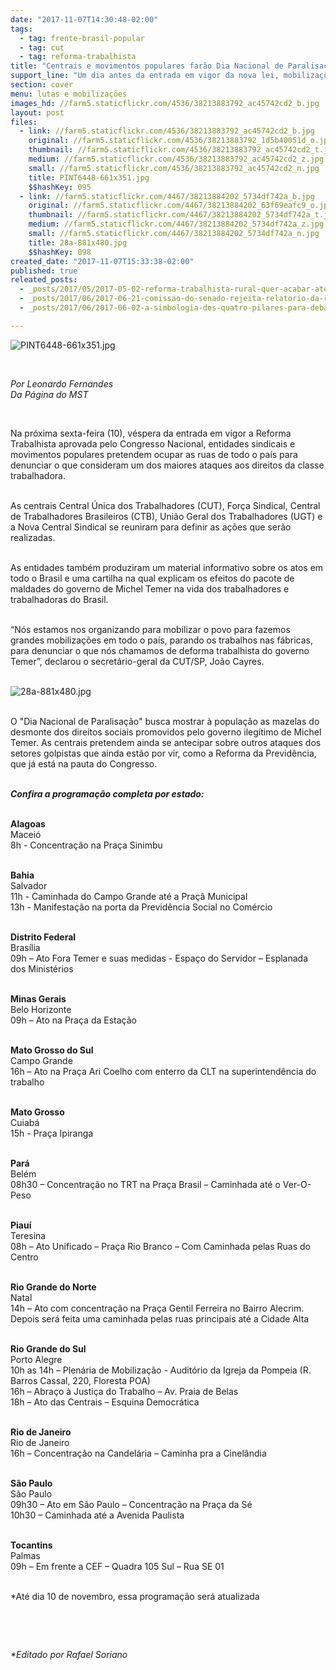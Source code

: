 ```yaml
---
date: "2017-11-07T14:30:48-02:00"
tags:
  - tag: frente-brasil-popular
  - tag: cut
  - tag: reforma-trabalhista
title: "Centrais e movimentos populares farão Dia Nacional de Paralisações, na próxima sexta-feira (10)"
support_line: "Um dia antes da entrada em vigor da nova lei, mobilizações estão marcadas para acontecer em diversas cidades do país para denunciar o desmonte da \"deforma trabalhista\"."
section: cover
menu: lutas e mobilizações
images_hd: //farm5.staticflickr.com/4536/38213883792_ac45742cd2_b.jpg
layout: post
files:
  - link: //farm5.staticflickr.com/4536/38213883792_ac45742cd2_b.jpg
    original: //farm5.staticflickr.com/4536/38213883792_1d5b40051d_o.jpg
    thumbnail: //farm5.staticflickr.com/4536/38213883792_ac45742cd2_t.jpg
    medium: //farm5.staticflickr.com/4536/38213883792_ac45742cd2_z.jpg
    small: //farm5.staticflickr.com/4536/38213883792_ac45742cd2_n.jpg
    title: PINT6448-661x351.jpg
    $$hashKey: 095
  - link: //farm5.staticflickr.com/4467/38213884202_5734df742a_b.jpg
    original: //farm5.staticflickr.com/4467/38213884202_63f69eafc9_o.jpg
    thumbnail: //farm5.staticflickr.com/4467/38213884202_5734df742a_t.jpg
    medium: //farm5.staticflickr.com/4467/38213884202_5734df742a_z.jpg
    small: //farm5.staticflickr.com/4467/38213884202_5734df742a_n.jpg
    title: 28a-881x480.jpg
    $$hashKey: 098
created_date: "2017-11-07T15:33:38-02:00"
published: true
releated_posts:
  - _posts/2017/05/2017-05-02-reforma-trabalhista-rural-quer-acabar-ate-com-salario-do-trabalhador-do-campo.md
  - _posts/2017/06/2017-06-21-comissao-do-senado-rejeita-relatorio-da-reforma-trabalhista.md
  - _posts/2017/06/2017-06-02-a-simbologia-dos-quatro-pilares-para-debater-o-plano-popular-de-emergencia.md

---
```

<p><img alt="PINT6448-661x351.jpg" src="//farm5.staticflickr.com/4536/38213883792_ac45742cd2_b.jpg" /></p>

<p>&nbsp;</p>

<p><em>Por Leonardo Fernandes<br />
Da P&aacute;gina do MST</em></p>

<p>&nbsp;</p>

<p>Na pr&oacute;xima sexta-feira (10), v&eacute;spera da entrada em vigor a Reforma Trabalhista aprovada pelo Congresso Nacional, entidades sindicais e movimentos populares pretendem ocupar as ruas de todo o pa&iacute;s para denunciar o que consideram um dos maiores ataques aos direitos da classe trabalhadora.</p>

<p><br />
As centrais Central &Uacute;nica dos Trabalhadores (CUT), For&ccedil;a Sindical, Central de Trabalhadores Brasileiros (CTB), Uni&atilde;o Geral dos Trabalhadores (UGT) e a Nova Central Sindical se reuniram para definir as a&ccedil;&otilde;es que ser&atilde;o realizadas.</p>

<p><br />
As entidades tamb&eacute;m produziram um material informativo sobre os atos em todo o Brasil e uma cartilha na qual explicam os efeitos do pacote de maldades do governo de Michel Temer na vida dos trabalhadores e trabalhadoras do Brasil.</p>

<p><br />
&ldquo;N&oacute;s estamos nos organizando para mobilizar o povo para fazemos grandes mobiliza&ccedil;&otilde;es em todo o pa&iacute;s, parando os trabalhos nas f&aacute;bricas, para denunciar o que n&oacute;s chamamos de deforma trabalhista do governo Temer&rdquo;, declarou o secret&aacute;rio-geral da CUT/SP, Jo&atilde;o Cayres.<br />
&nbsp;</p>

<p><img alt="28a-881x480.jpg" src="//farm5.staticflickr.com/4467/38213884202_5734df742a_b.jpg" /></p>

<p><br />
O &quot;Dia Nacional de Paralisa&ccedil;&atilde;o&quot; busca mostrar &agrave; popula&ccedil;&atilde;o as mazelas do desmonte dos direitos sociais promovidos pelo governo ileg&iacute;timo de Michel Temer. As centrais pretendem ainda se antecipar sobre outros ataques dos setores golpistas que ainda est&atilde;o por vir, como a Reforma da Previd&ecirc;ncia, que j&aacute; est&aacute; na pauta do Congresso.</p>

<p><br />
<strong><em>Confira a programa&ccedil;&atilde;o completa por estado:</em></strong></p>

<p><br />
<strong>Alagoas</strong><br />
Macei&oacute;<br />
8h - Concentra&ccedil;&atilde;o na Pra&ccedil;a Sinimbu</p>

<p><br />
<strong>Bahia</strong><br />
Salvador<br />
11h - Caminhada do Campo Grande at&eacute; a Pra&ccedil;&atilde; Municipal<br />
13h - Manifesta&ccedil;&atilde;o na porta da Previd&ecirc;ncia Social no Com&eacute;rcio</p>

<p><br />
<strong>Distrito Federal</strong><br />
Bras&iacute;lia<br />
09h &ndash; Ato Fora Temer e suas medidas - Espa&ccedil;o do Servidor &ndash; Esplanada dos Minist&eacute;rios</p>

<p><br />
<strong>Minas Gerais</strong><br />
Belo Horizonte<br />
09h &ndash; Ato na Pra&ccedil;a da Esta&ccedil;&atilde;o</p>

<p><br />
<strong>Mato Grosso do Sul</strong><br />
Campo Grande<br />
16h &ndash; Ato na Pra&ccedil;a Ari Coelho com enterro da CLT na superintend&ecirc;ncia do trabalho</p>

<p><br />
<strong>Mato Grosso</strong><br />
Cuiab&aacute;<br />
15h - Pra&ccedil;a Ipiranga</p>

<p><br />
<strong>Par&aacute;</strong><br />
Bel&eacute;m<br />
08h30 &ndash; Concentra&ccedil;&atilde;o no TRT na Pra&ccedil;a Brasil &ndash; Caminhada at&eacute; o Ver-O-Peso</p>

<p><br />
<strong>Piau&iacute;</strong><br />
Teresina<br />
08h &ndash; Ato Unificado &ndash; Pra&ccedil;a Rio Branco &ndash; Com Caminhada pelas Ruas do Centro</p>

<p><br />
<strong>Rio Grande do Norte</strong><br />
Natal<br />
14h &ndash; Ato com concentra&ccedil;&atilde;o na Pra&ccedil;a Gentil Ferreira no Bairro Alecrim. Depois ser&aacute; feita uma caminhada pelas ruas principais at&eacute; a Cidade Alta</p>

<p><br />
<strong>Rio Grande do Sul</strong><br />
Porto Alegre<br />
10h as 14h &ndash; Plen&aacute;ria de Mobiliza&ccedil;&atilde;o - Audit&oacute;rio da Igreja da Pompeia (R. Barros Cassal, 220, Floresta POA)<br />
16h &ndash; Abra&ccedil;o &agrave; Justi&ccedil;a do Trabalho &ndash; Av. Praia de Belas<br />
18h &ndash; Ato das Centrais &ndash; Esquina Democr&aacute;tica</p>

<p><br />
<strong>Rio de Janeiro</strong><br />
Rio de Janeiro<br />
16h &ndash; Concentra&ccedil;&atilde;o na Candel&aacute;ria &ndash; Caminha pra a Cinel&acirc;ndia</p>

<p><br />
<strong>S&atilde;o Paulo</strong><br />
S&atilde;o Paulo<br />
09h30 &ndash; Ato em S&atilde;o Paulo &ndash; Concentra&ccedil;&atilde;o na Pra&ccedil;a da S&eacute;<br />
10h30 &ndash; Caminhada at&eacute; a Avenida Paulista</p>

<p><br />
<strong>Tocantins</strong><br />
Palmas<br />
09h &ndash; Em frente a CEF &ndash; Quadra 105 Sul &ndash; Rua SE 01</p>

<p><br />
*At&eacute; dia 10 de novembro, essa programa&ccedil;&atilde;o ser&aacute; atualizada</p>

<p>&nbsp;</p>

<p>&nbsp;</p>

<p><em>*Editado por Rafael Soriano</em></p>
